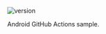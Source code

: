 ![version](https://img.shields.io/static/v1?label=version&message=0.8-8&labelColor=212121&color=2962ff&style=flat)

Android GitHub Actions sample.
